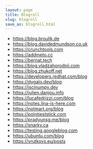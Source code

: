 ```yaml
---
layout: page
title: Blogroll
slug: blogroll
save_as: blogroll.html
---
```


* <a href="https://blog.broulik.de" target="_blank">https://blog.broulik.de</a>
* <a href="https://blog.davidedmundson.co.uk" target="_blank">https://blog.davidedmundson.co.uk</a>
* <a href="https://crunchtools.com" target="_blank">https://crunchtools.com</a>
* <a href="https://addmeto.cc" target="_blank">https://addmeto.cc</a>
* <a href="https://bernat.tech" target="_blank">https://bernat.tech</a>
* <a href="https://blog.vladzahorodnii.com" target="_blank">https://blog.vladzahorodnii.com</a>
* <a href="https://blog.zhukoff.net" target="_blank">https://blog.zhukoff.net</a>
* <a href="https://developers.redhat.com/blog" target="_blank">https://developers.redhat.com/blog</a>
* <a href="https://dygalo.dev/blog" target="_blank">https://dygalo.dev/blog</a>
* <a href="https://iscinumpy.dev" target="_blank">https://iscinumpy.dev</a>
* <a href="https://julien.danjou.info" target="_blank">https://julien.danjou.info</a>
* <a href="https://lucafedrizzi.com/blog" target="_blank">https://lucafedrizzi.com/blog</a>
* <a href="https://notes.lina-is-here.com" target="_blank">https://notes.lina-is-here.com</a>
* <a href="https://notmart.org/blog" target="_blank">https://notmart.org/blog</a>
* <a href="https://pointieststick.com" target="_blank">https://pointieststick.com</a>
* <a href="https://pradyunsg.me/blog" target="_blank">https://pradyunsg.me/blog</a>
* <a href="https://snarky.ca" target="_blank">https://snarky.ca</a>
* <a href="https://testing.googleblog.com" target="_blank">https://testing.googleblog.com</a>
* <a href="https://ubuntu.com/blog" target="_blank">https://ubuntu.com/blog</a>
* <a href="https://vrutkovs.eu/posts" target="_blank">https://vrutkovs.eu/posts</a>

